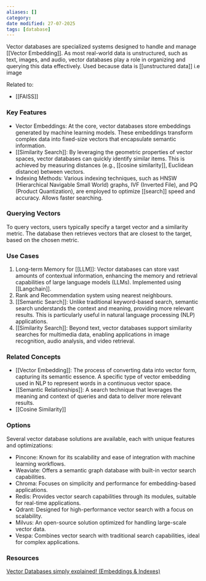 ```yaml
---
aliases: []
category:
date modified: 27-07-2025
tags: [database]
---
```


Vector databases are specialized systems designed to handle and manage [[Vector Embedding]]. As most real-world data is unstructured, such as text, images, and audio, vector databases play a role in organizing and querying this data effectively. Used because data is [[unstructured data]] i.e image

Related to:
- [[FAISS]]
### Key Features

- Vector Embeddings: At the core, vector databases store embeddings generated by machine learning models. These embeddings transform complex data into fixed-size vectors that encapsulate semantic information.
- [[Similarity Search]]: By leveraging the geometric properties of vector spaces, vector databases can quickly identify similar items. This is achieved by measuring distances (e.g., [[cosine similarity]], Euclidean distance) between vectors.
- Indexing Methods: Various indexing techniques, such as HNSW (Hierarchical Navigable Small World) graphs, IVF (Inverted File), and PQ (Product Quantization), are employed to optimize [[search]] speed and accuracy. Allows faster searching.

### Querying Vectors

To query vectors, users typically specify a target vector and a similarity metric. The database then retrieves vectors that are closest to the target, based on the chosen metric. 

### Use Cases
1. Long-term Memory for [[LLM]]: Vector databases can store vast amounts of contextual information, enhancing the memory and retrieval capabilities of large language models (LLMs). Implemented using [[Langchain]].
2. Rank and Recommendation system using nearest neighbours.
3. [[Semantic Search]]: Unlike traditional keyword-based search, semantic search understands the context and meaning, providing more relevant results. This is particularly useful in natural language processing (NLP) applications.
4. [[Similarity Search]]: Beyond text, vector databases support similarity searches for multimedia data, enabling applications in image recognition, audio analysis, and video retrieval.
### Related Concepts
- [[Vector Embedding]]: The process of converting data into vector form, capturing its semantic essence. A specific type of vector embedding used in NLP to represent words in a continuous vector space.
- [[Semantic Relationships]]: A search technique that leverages the meaning and context of queries and data to deliver more relevant results.
- [[Cosine Similarity]]
### Options
Several vector database solutions are available, each with unique features and optimizations:
- Pincone: Known for its scalability and ease of integration with machine learning workflows.
- Weaviate: Offers a semantic graph database with built-in vector search capabilities.
- Chroma: Focuses on simplicity and performance for embedding-based applications.
- Redis: Provides vector search capabilities through its modules, suitable for real-time applications.
- Qdrant: Designed for high-performance vector search with a focus on scalability.
- Milvus: An open-source solution optimized for handling large-scale vector data.
- Vespa: Combines vector search with traditional search capabilities, ideal for complex applications.
### Resources

[Vector Databases simply explained! (Embeddings & Indexes)](https://www.youtube.com/watch?v=dN0lsF2cvm4&list=PLcWfeUsAys2kC31F4_ED1JXlkdmu6tlrm)

